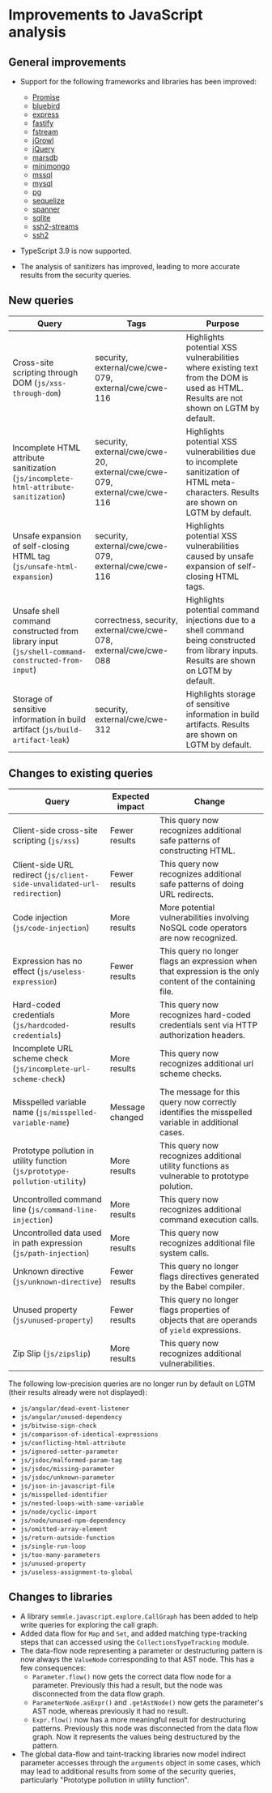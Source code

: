 # Improvements to JavaScript analysis

## General improvements

* Support for the following frameworks and libraries has been improved:
  - [Promise](https://developer.mozilla.org/en-US/docs/Web/JavaScript/Reference/Global_Objects/Promise)
  - [bluebird](http://bluebirdjs.com/)
  - [express](https://www.npmjs.com/package/express)
  - [fastify](https://www.npmjs.com/package/fastify)
  - [fstream](https://www.npmjs.com/package/fstream)
  - [jGrowl](https://github.com/stanlemon/jGrowl)
  - [jQuery](https://jquery.com/)
  - [marsdb](https://www.npmjs.com/package/marsdb)
  - [minimongo](https://www.npmjs.com/package/minimongo/)
  - [mssql](https://www.npmjs.com/package/mssql)
  - [mysql](https://www.npmjs.com/package/mysql)
  - [pg](https://www.npmjs.com/package/pg)
  - [sequelize](https://www.npmjs.com/package/sequelize)
  - [spanner](https://www.npmjs.com/package/spanner)
  - [sqlite](https://www.npmjs.com/package/sqlite)
  - [ssh2-streams](https://www.npmjs.com/package/ssh2-streams)
  - [ssh2](https://www.npmjs.com/package/ssh2)

* TypeScript 3.9 is now supported.

* The analysis of sanitizers has improved, leading to more accurate
  results from the security queries.

## New queries

| **Query**                                                                       | **Tags**                                                          | **Purpose**                                                                                                                                                                            |
|---------------------------------------------------------------------------------|-------------------------------------------------------------------|----------------------------------------------------------------------------------------------------------------------------------------------------------------------------------------|
| Cross-site scripting through DOM (`js/xss-through-dom`) | security, external/cwe/cwe-079, external/cwe/cwe-116 | Highlights potential XSS vulnerabilities where existing text from the DOM is used as HTML. Results are not shown on LGTM by default. |
| Incomplete HTML attribute sanitization (`js/incomplete-html-attribute-sanitization`) | security, external/cwe/cwe-20, external/cwe/cwe-079, external/cwe/cwe-116 | Highlights potential XSS vulnerabilities due to incomplete sanitization of HTML meta-characters. Results are shown on LGTM by default. |
| Unsafe expansion of self-closing HTML tag (`js/unsafe-html-expansion`) | security, external/cwe/cwe-079, external/cwe/cwe-116 | Highlights potential XSS vulnerabilities caused by unsafe expansion of self-closing HTML tags. |
| Unsafe shell command constructed from library input (`js/shell-command-constructed-from-input`) | correctness, security, external/cwe/cwe-078, external/cwe/cwe-088 | Highlights potential command injections due to a shell command being constructed from library inputs. Results are shown on LGTM by default. |
| Storage of sensitive information in build artifact (`js/build-artifact-leak`) | security, external/cwe/cwe-312 | Highlights storage of sensitive information in build artifacts. Results are shown on LGTM by default. |

## Changes to existing queries

| **Query**                      | **Expected impact**          | **Change**                                                                |
|--------------------------------|------------------------------|---------------------------------------------------------------------------|
| Client-side cross-site scripting (`js/xss`) | Fewer results | This query now recognizes additional safe patterns of constructing HTML. |
| Client-side URL redirect (`js/client-side-unvalidated-url-redirection`) | Fewer results | This query now recognizes additional safe patterns of doing URL redirects. |
| Code injection (`js/code-injection`) | More results | More potential vulnerabilities involving NoSQL code operators are now recognized. |
| Expression has no effect (`js/useless-expression`) | Fewer results | This query no longer flags an expression when that expression is the only content of the containing file. |
| Hard-coded credentials (`js/hardcoded-credentials`) | More results | This query now recognizes hard-coded credentials sent via HTTP authorization headers. |
| Incomplete URL scheme check (`js/incomplete-url-scheme-check`) | More results | This query now recognizes additional url scheme checks. |
| Misspelled variable name (`js/misspelled-variable-name`) | Message changed | The message for this query now correctly identifies the misspelled variable in additional cases. |
| Prototype pollution in utility function (`js/prototype-pollution-utility`) | More results | This query now recognizes additional utility functions as vulnerable to prototype polution. |
| Uncontrolled command line (`js/command-line-injection`) | More results | This query now recognizes additional command execution calls. |
| Uncontrolled data used in path expression (`js/path-injection`) | More results | This query now recognizes additional file system calls. |
| Unknown directive (`js/unknown-directive`) | Fewer results | This query no longer flags directives generated by the Babel compiler. |
| Unused property (`js/unused-property`) | Fewer results | This query no longer flags properties of objects that are operands of `yield` expressions. |
| Zip Slip (`js/zipslip`) | More results | This query now recognizes additional vulnerabilities. |

The following low-precision queries are no longer run by default on LGTM (their results already were not displayed):

  - `js/angular/dead-event-listener`
  - `js/angular/unused-dependency`
  - `js/bitwise-sign-check`
  - `js/comparison-of-identical-expressions`
  - `js/conflicting-html-attribute`
  - `js/ignored-setter-parameter`
  - `js/jsdoc/malformed-param-tag`
  - `js/jsdoc/missing-parameter`
  - `js/jsdoc/unknown-parameter`
  - `js/json-in-javascript-file`
  - `js/misspelled-identifier`
  - `js/nested-loops-with-same-variable`
  - `js/node/cyclic-import`
  - `js/node/unused-npm-dependency`
  - `js/omitted-array-element`
  - `js/return-outside-function`
  - `js/single-run-loop`
  - `js/too-many-parameters`
  - `js/unused-property`
  - `js/useless-assignment-to-global`

## Changes to libraries

* A library `semmle.javascript.explore.CallGraph` has been added to help write queries for exploring the call graph.
* Added data flow for `Map` and `Set`, and added matching type-tracking steps that can accessed using the `CollectionsTypeTracking` module.
* The data-flow node representing a parameter or destructuring pattern is now always the `ValueNode` corresponding to that AST node. This has a few consequences:
  - `Parameter.flow()` now gets the correct data flow node for a parameter. Previously this had a result, but the node was disconnected from the data flow graph.
  - `ParameterNode.asExpr()` and `.getAstNode()` now gets the parameter's AST node, whereas previously it had no result.
  - `Expr.flow()` now has a more meaningful result for destructuring patterns. Previously this node was disconnected from the data flow graph. Now it represents the values being destructured by the pattern.
* The global data-flow and taint-tracking libraries now model indirect parameter accesses through the `arguments` object in some cases, which may lead to additional results from some of the security queries, particularly "Prototype pollution in utility function".
